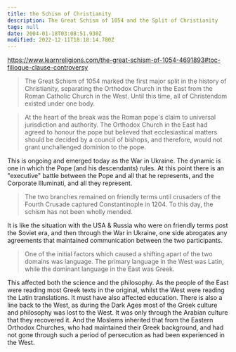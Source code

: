 ```yaml
---
title: the Schism of Christianity
description: The Great Schism of 1054 and the Split of Christianity
tags: null
date: 2004-01-18T03:08:51.930Z
modified: 2022-12-11T18:18:14.780Z
---
```


<https://www.learnreligions.com/the-great-schism-of-1054-4691893#toc-filioque-clause-controversy>

> The Great Schism of 1054 marked the first major split in the history of Christianity, separating the Orthodox Church in the East from the Roman Catholic Church in the West. Until this time, all of Christendom existed under one body.

> At the heart of the break was the Roman pope's claim to universal jurisdiction and authority. The Orthodox Church in the East had agreed to honour the pope but believed that ecclesiastical matters should be decided by a council of bishops, and therefore, would not grant unchallenged dominion to the pope.

This is ongoing and emerged today as the War in Ukraine. The dynamic is one in which the Pope (and his descendants) rules. At this point there is an "executive" battle between the Pope and all that he represents, and the Corporate Illuminati, and all they represent.

> The two branches remained on friendly terms until crusaders of the Fourth Crusade captured Constantinople in 1204. To this day, the schism has not been wholly mended.

It is like the situation with the USA & Russia who were on friendly terms post the Soviet era, and then through the War in Ukraine, one side abrogates any agreements that maintained communication between the two participants.

> One of the initial factors which caused a shifting apart of the two domains was language. The primary language in the West was Latin, while the dominant language in the East was Greek.

This affected both the science and the philosophy. As the people of the East were reading most Greek texts in the original, whilst the West were reading the Latin translations. It must have also affected education. There is also a line back to the West, as during the Dark Ages most of the Greek culture and philosophy was lost to the West. It was only through the Arabian culture that they recovered it. And the Moslems inherited that from the Eastern Orthodox Churches, who had maintained their Greek background, and had not gone through such a period of persecution as had been experienced in the West.
